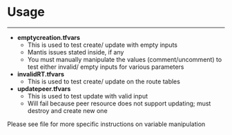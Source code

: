 # Usage
-----------
* **emptycreation.tfvars**
  * This is used to test create/ update with empty inputs
  * Mantis issues stated inside, if any
  * You must manually manipulate the values (comment/uncomment) to test either invalid/ empty inputs for various parameters
* **invalidRT.tfvars**
  * This is used to test create/ update on the route tables
* **updatepeer.tfvars**
  * This is used to test update with valid input
  * Will fail because peer resource does not support updating; must destroy and create new one

Please see file for more specific instructions on variable manipulation

